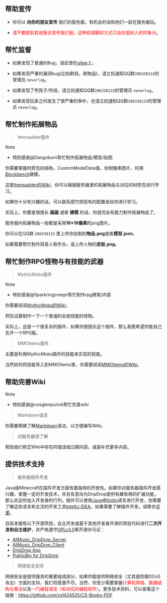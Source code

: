 ## 帮助宣传

+ 你可以 **向你的朋友宣传** 我们的服务器，有机会的话和他们一起在服务器玩。

+ <font color=red>请不要跑到其他服去宣传我们服，这种挖墙脚的方式只会拉低别人的印象分</font>。

## 帮忙监督

+ 如果发现了普通的Bug，请反馈在[gitee](https://gitee.com/neverlag/drip-drop-server/issues)上。

+ 如果发现严重的漏洞bug(比如刷钱，刷物品)，请立刻通知QQ群`286338133`的管理员 `neverlag`。

+ 如果发现了熊孩子/外挂，请立刻通知QQ群`286338133`的管理员 `neverlag`。

+ 如果发现玩家之间发生了很严重的争吵，也请立刻通知QQ群`286338133`的管理员 `neverlag`。

## 帮忙制作拓展物品

> Itemsadder插件

>[!note]
> + 特别感谢@Dangoburn帮忙制作拓展物品/模型/贴图

你需要掌握材质包的结构，CustomModelData值，绘制像素图片，利用[Blockbench](https://www.blockbench.net/downloads)建模。

这是[Itemsadder的Wiki](https://itemsadder.plugin.ga/plugin-usage)，你可以根据服务器里的拓展物品与对应的材质包进行学习。

如果你十分有兴趣的话，可以联系腐竹把现有的配置发给你进行学习。

实际上，你要是很擅长 **画画** 或者 **建模** 的话，你就完全有能力制作拓展物品了。

服务器内拓展物品一般都是采用**16×16像素**的png图片。

你可以在QQ群 `286338133` 里上传你绘制的**物品.png**或者**模型.json**。

如果需要帮忙制作简易人物手办，请上传人物的**皮肤.png**。

## 帮忙制作RPG怪物与有技能的武器

> MythicMobs插件

>[!note]
> + 特别感谢@Sparkringcreepr帮忙制作rpg建筑/内容

你需要阅读[MythicMobs的Wiki](https://mineplugin.org/MythicMobs)，

然后试着制作一下一个普通的会放技能的怪物。

实际上，这是一个很复杂的插件，如果你很擅长这个插件，那么我更希望你能自己去开一个RPG服。

> MMOItems插件

主要是利用MythicMobs插件的技能来实现的技能。

当然如何将技能导入到MMOItems里，你需要阅读[MMOItems的Wiki](https://www.mcbbs.net/thread-696236-1-1.html)。

## 帮助完善Wiki

>[!note]
> + 特别感谢@vosglenpurink帮忙完善wiki

> Markdown语言

你需要稍微了解[Markdown](https://markdown.com.cn/cheat-sheet.html#%E6%80%BB%E8%A7%88)语法，以方便编写Wiki。

> 对服务器很了解

帮助我们修正Wiki中存在的错误或过期内容，或是补充更多内容。

## 提供技术支持

> 服务器插件开发

Java版Minecraft在插件开发方面有着独特的开放性。如果你对服务器插件开发感兴趣，掌握一定的开发技术，并且有意向为DripDrop提供有趣有用的扩展功能，那么欢迎你加入开发者的行列。插件可以使用[Java](https://www.liaoxuefeng.com/wiki/1252599548343744)或[Kotlin](https://www.kotlincn.net/docs/reference/basic-syntax.html)语言进行开发，你需要了解这些语言和主流的开发工具[IntelliJ IDEA](https://www.jetbrains.com/idea/)。如果需要了解插件开发，请移步[这里](https://plgdev.xuogroup.top/#/README)。

目前本服有以下开源项目，自主开发或基于其他开发者开源的项目代码进行**二次开发和自主维护**，并严格遵守[GPLv3.0](https://www.gnu.org/licenses/quick-guide-gplv3.html)等开源许可证：

+ [AllMusic_DripDrop_Server](https://github.com/DripDrop-Minecraft/AllMusic_DripDrop_Server)
+ [AllMusic_DripDrop_Client](https://github.com/DripDrop-Minecraft/AllMusic_DripDrop_Client)
+ [DripDrop App](https://github.com/DripDrop-Minecraft/DripDrop_Service_App)
+ [PublicBin for DripDrop](https://github.com/DripDrop-Minecraft/PublicBin)

> 网络安全支持

网络安全是提供服务的重要组成部分，如果你能提供网络安全（尤其是防御DDoS攻击）方面的支持，我们将感激不尽。当然，你至少需要掌握<font color=red>计算机网络</font>、<font color=red>数据结构与算法</font>以及<font color=red>一门编程语言（和对应的编程软件）</font>。更多技术资料，可以查看这个链接：https://github.com/yyl424525/CS-Books-PDF